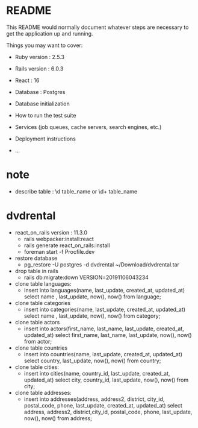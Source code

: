 # README

This README would normally document whatever steps are necessary to get the
application up and running.

Things you may want to cover:

* Ruby version : 2.5.3

* Rails version : 6.0.3

* React : 16

* Database : Postgres

* Database initialization

* How to run the test suite

* Services (job queues, cache servers, search engines, etc.)

* Deployment instructions

* ...
# note
* describe table : \d table_name or \d+ table_name
# dvdrental
* react_on_rails version : 11.3.0
  * rails webpacker:install:react
  * rails generate react_on_rails:install
  * foreman start -f Procfile.dev
* restore database
  * pg_restore -U postgres -d dvdrental ~/Download/dvdrental.tar
* drop table in rails
  * rails db:migrate:down VERSION=20191106043234
* clone table languages:
  * insert into languages(name, last_update, created_at, updated_at) select name , last_update, now(), now() from language;
* clone table categories
  * insert into categories(name, last_update, created_at, updated_at) select name , last_update, now(), now() from category;
* clone table actors
  * insert into actors(first_name, last_name, last_update, created_at, updated_at) select first_name, last_name, last_update, now(), now() from actor;
* clone table countries
  * insert into countries(name,  last_update, created_at, updated_at) select country, last_update, now(), now() from country;
* clone table cities:
  * insert into cities(name, country_id,  last_update, created_at, updated_at) select city, country_id, last_update, now(), now() from city;
* clone table addresses:
  * insert into addresses(address, address2, district, city_id, postal_code, phone, last_update, created_at, updated_at) select address, address2, district,city_id, postal_code, phone, last_update, now(), now() from address;
